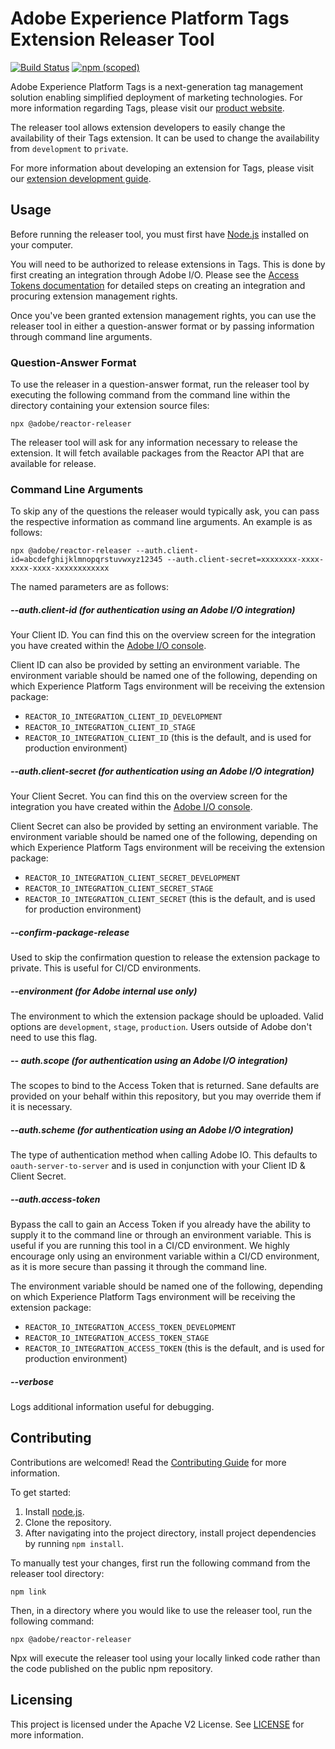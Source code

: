 # Adobe Experience Platform Tags Extension Releaser Tool

[![Build Status](https://travis-ci.com/adobe/reactor-releaser.svg?branch=master)](https://travis-ci.com/adobe/reactor-releaser)
[![npm (scoped)](https://img.shields.io/npm/v/@adobe/reactor-releaser.svg?style=flat)](https://www.npmjs.com/package/@adobe/reactor-releaser)

Adobe Experience Platform Tags is a next-generation tag management solution enabling simplified deployment of marketing technologies. For more information regarding Tags, please visit our [product website](http://www.adobe.com/enterprise/cloud-platform/launch.html).

The releaser tool allows extension developers to easily change the availability of their Tags extension. It can be used to change the availability from `development` to `private`.

For more information about developing an extension for Tags, please visit our [extension development guide](https://experienceleague.adobe.com/docs/experience-platform/tags/extension-dev/overview.html).

## Usage

Before running the releaser tool, you must first have [Node.js](https://nodejs.org/en/) installed on your computer.

You will need to be authorized to release extensions in Tags. This is done by first creating an integration through Adobe I/O. Please see the [Access Tokens documentation](https://experienceleague.adobe.com/docs/experience-platform/landing/platform-apis/api-authentication.html) for detailed steps on creating an integration and procuring extension management rights.

Once you've been granted extension management rights, you can use the releaser tool in either a question-answer format or by passing information through command line arguments.

### Question-Answer Format

To use the releaser in a question-answer format, run the releaser tool by executing the following command from the command line within the directory containing your extension source files:

```
npx @adobe/reactor-releaser
```

The releaser tool will ask for any information necessary to release the extension. It will fetch available packages from the Reactor API that are available for release.

### Command Line Arguments

To skip any of the questions the releaser would typically ask, you can pass the respective information as command line arguments. An example is as follows:

```
npx @adobe/reactor-releaser --auth.client-id=abcdefghijklmnopqrstuvwxyz12345 --auth.client-secret=xxxxxxxx-xxxx-xxxx-xxxx-xxxxxxxxxxxx
```

The named parameters are as follows:

##### --auth.client-id (for authentication using an Adobe I/O integration)

Your Client ID. You can find this on the overview screen for the integration you have created within the [Adobe I/O console](https://console.adobe.io).

Client ID can also be provided by setting an environment variable. The environment variable should be named one of the following, depending on which Experience Platform Tags environment will be receiving the extension package:

* `REACTOR_IO_INTEGRATION_CLIENT_ID_DEVELOPMENT`
* `REACTOR_IO_INTEGRATION_CLIENT_ID_STAGE`
* `REACTOR_IO_INTEGRATION_CLIENT_ID` (this is the default, and is used for production environment)

##### --auth.client-secret (for authentication using an Adobe I/O integration)

Your Client Secret. You can find this on the overview screen for the integration you have created within the [Adobe I/O console](https://console.adobe.io).

Client Secret can also be provided by setting an environment variable. The environment variable should be named one of the following, depending on which Experience Platform Tags environment will be receiving the extension package:

* `REACTOR_IO_INTEGRATION_CLIENT_SECRET_DEVELOPMENT`
* `REACTOR_IO_INTEGRATION_CLIENT_SECRET_STAGE`
* `REACTOR_IO_INTEGRATION_CLIENT_SECRET` (this is the default, and is used for production environment)

##### --confirm-package-release

Used to skip the confirmation question to release the extension package to private. This is useful for CI/CD environments.

##### --environment (for Adobe internal use only)

The environment to which the extension package should be uploaded. Valid options are `development`, `stage`, `production`. Users outside of Adobe don't need to use this flag.

##### -- auth.scope (for authentication using an Adobe I/O integration)

The scopes to bind to the Access Token that is returned. Sane defaults are provided on your behalf within this repository, but you may override them if it is necessary.

##### --auth.scheme (for authentication using an Adobe I/O integration)

The type of authentication method when calling Adobe IO. This defaults to `oauth-server-to-server` and is used in conjunction with your Client ID & Client Secret.

##### --auth.access-token

Bypass the call to gain an Access Token if you already have the ability to supply it to the command line or through an environment variable. This is useful if you are running this tool in a CI/CD environment.
We highly encourage only using an environment variable within a CI/CD environment, as it is more secure than passing it through the command line.

The environment variable should be named one of the following, depending on which Experience Platform Tags environment will be receiving the extension package:

* `REACTOR_IO_INTEGRATION_ACCESS_TOKEN_DEVELOPMENT`
* `REACTOR_IO_INTEGRATION_ACCESS_TOKEN_STAGE`
* `REACTOR_IO_INTEGRATION_ACCESS_TOKEN` (this is the default, and is used for production environment)

##### --verbose

Logs additional information useful for debugging.

## Contributing

Contributions are welcomed! Read the [Contributing Guide](CONTRIBUTING.md) for more information.

To get started:

1. Install [node.js](https://nodejs.org/).
3. Clone the repository.
4. After navigating into the project directory, install project dependencies by running `npm install`.

To manually test your changes, first run the following command from the releaser tool directory:

```
npm link
```

Then, in a directory where you would like to use the releaser tool, run the following command:

```
npx @adobe/reactor-releaser
```

Npx will execute the releaser tool using your locally linked code rather than the code published on the public npm repository.

## Licensing

This project is licensed under the Apache V2 License. See [LICENSE](LICENSE) for more information.
